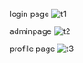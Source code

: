 login page
![t1](https://github.com/user-attachments/assets/f03f37f2-6f41-4eb7-aa20-d67a3e4d7394)


adminpage
![t2](https://github.com/user-attachments/assets/9d165ff5-cf94-4cbd-9c5a-d5f44a555984)

profile page
![t3](https://github.com/user-attachments/assets/035aae14-a6d6-4e6d-a54d-b9fcb8054df8)
